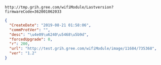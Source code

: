 `http://tmp.grih.gree.com/wifiModule/Lastversion?firmwareCode=362001062033`

```json
{
  "CreateDate": "2019-08-21 01:58:06",
  "commProtVer": "",
  "desc": "\u4e09\u6240\u5468\u5b9d",
  "forcedUpgrade": 0,
  "r": 200,
  "url": "http://test.grih.gree.com/wifiModule/image/11684/735368",
  "ver": "1.2"
}
```